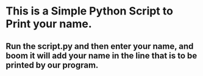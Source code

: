 # This is a Simple Python Script to Print your name.

## Run the script.py and then enter your name, and boom it will add your name in the line that is to be printed by our program.